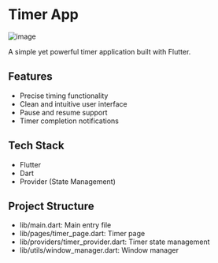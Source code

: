 # Timer App

![image](https://github.com/user-attachments/assets/e14888d7-e528-4f49-adc3-f81635e4f3d7)


A simple yet powerful timer application built with Flutter.

## Features

- Precise timing functionality
- Clean and intuitive user interface
- Pause and resume support
- Timer completion notifications

## Tech Stack

- Flutter
- Dart
- Provider (State Management)

## Project Structure

- lib/main.dart: Main entry file
- lib/pages/timer_page.dart: Timer page
- lib/providers/timer_provider.dart: Timer state management
- lib/utils/window_manager.dart: Window manager
